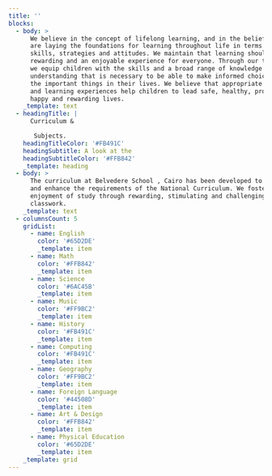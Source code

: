 ```yaml
---
title: ''
blocks:
  - body: >
      We believe in the concept of lifelong learning, and in the belief that we
      are laying the foundations for learning throughout life in terms of
      skills, strategies and attitudes. We maintain that learning should be a
      rewarding and an enjoyable experience for everyone. Through our teaching,
      we equip children with the skills and a broad range of knowledge and
      understanding that is necessary to be able to make informed choices about
      the important things in their lives. We believe that appropriate teaching
      and learning experiences help children to lead safe, healthy, productive,
      happy and rewarding lives.
    _template: text
  - headingTitle: |
      Curriculum &

       Subjects.
    headingTitleColor: '#FB491C'
    headingSubtitle: A look at the
    headingSubtitleColor: '#FFB842'
    _template: heading
  - body: >
      The curriculum at Belvedere School , Cairo has been developed to encompass
      and enhance the requirements of the National Curriculum. We foster an
      enjoyment of study through rewarding, stimulating and challenging
      classwork.
    _template: text
  - columnsCount: 5
    gridList:
      - name: English
        color: '#65D2DE'
        _template: item
      - name: Math
        color: '#FFB842'
        _template: item
      - name: Science
        color: '#6AC45B'
        _template: item
      - name: Music
        color: '#FF9BC2'
        _template: item
      - name: History
        color: '#FB491C'
        _template: item
      - name: Computing
        color: '#FB491C'
        _template: item
      - name: Geography
        color: '#FF9BC2'
        _template: item
      - name: Foreign Language
        color: '#44508D'
        _template: item
      - name: Art & Design
        color: '#FFB842'
        _template: item
      - name: Physical Education
        color: '#65D2DE'
        _template: item
    _template: grid
---
```







